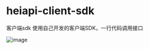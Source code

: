 # heiapi-client-sdk
客户端sdk
使用自己开发的客户端SDK，一行代码调用接口

![image](https://github.com/HeiHeiCCC/heiapi-client-sdk/assets/91956084/89752b77-f7ed-4575-b1d9-65489f81d94d)
